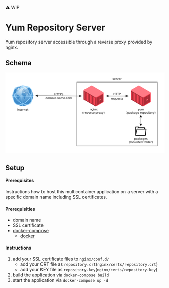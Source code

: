 :warning: WIP

# Yum Repository Server

Yum repository server accessible through a reverse proxy provided by nginx.

## Schema

![schema.png](.other/schema.png)

## Setup

#### Prerequisites

Instructions how to host this multicontainer application on a server with a specific domain name including SSL certificates.

#### Prerequisities

* domain name
* SSL certificate
* [docker-compose](https://docs.docker.com/compose)
    * [docker](https://docs.docker.com/engine)

#### Instructions

1. add your SSL certificate files to `nginx/conf.d/`
    * add your CRT file as `repository.crt`(`nginx/certs/repository.crt`)
    * add your KEY file as `repository.key`(`nginx/certs/repository.key`)
1. build the application via `docker-compose build`
1. start the application via `docker-compose up -d`
